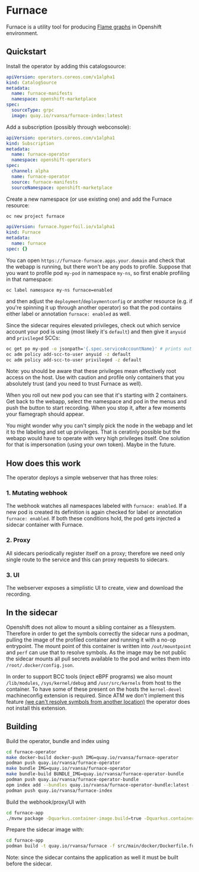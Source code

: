 # Furnace

Furnace is a utility tool for producing [Flame graphs](http://www.brendangregg.com/flamegraphs.html) in Openshift environment.

## Quickstart

Install the operator by adding this catalogsource:

```yaml
apiVersion: operators.coreos.com/v1alpha1
kind: CatalogSource
metadata:
  name: furnace-manifests
  namespace: openshift-marketplace
spec:
  sourceType: grpc
  image: quay.io/rvansa/furnace-index:latest
```

Add a subscription (possibly through webconsole):

```yaml
apiVersion: operators.coreos.com/v1alpha1
kind: Subscription
metadata:
  name: furnace-operator
  namespace: openshift-operators
spec:
  channel: alpha
  name: furnace-operator
  source: furnace-manifests
  sourceNamespace: openshift-marketplace
```

Create a new namespace (or use existing one) and add the Furnace resource:

```sh
oc new project furnace
```
```yaml
apiVersion: furnace.hyperfoil.io/v1alpha1
kind: Furnace
metadata:
  name: furnace
spec: {}
```

You can open `https://furnace-furnace.apps.your.domain` and check that the webapp is running, but there won't be any pods to profile. Suppose that you want to profile pod `my-pod` in namespace `my-ns`, so first enable profiling in that namespace:

```
oc label namespace my-ns furnace=enabled
```

and then adjust the `deployment`/`deploymentconfig` or another resource (e.g. if you're spinning it up through another operator) so that the pod contains either label or annotation `furnace: enabled` as well.

Since the sidecar requires elevated privileges, check out which service account your pod is using (most likely it's `default`) and then give it `anyuid` and `privileged` SCCs:

```sh
oc get po my-pod -o jsonpath='{.spec.serviceAccountName}' # prints out default
oc adm policy add-scc-to-user anyuid -z default
oc adm policy add-scc-to-user privileged -z default
```

Note: you should be aware that these privileges mean effectively root access on the host. Use with caution and profile only containers that you absolutely trust (and you need to trust Furnace as well).

When you roll out new pod you can see that it's starting with 2 containers. Get back to the webapp, select the namespace and pod in the menus and push the button to start recording. When you stop it, after a few moments your flamegraph should appear.

You might wonder why you can't simply pick the node in the webapp and let it to the labeling and set up privileges. That is ceratinly possible but the webapp would have to operate with very high privileges itself. One solution for that is impersonation (using your own token). Maybe in the future.

## How does this work

The operator deploys a simple webserver that has three roles:

### 1. Mutating webhook

The webhook watches all namespaces labeled with `furnace: enabled`. If a new pod is created its definition is again checked for label or annotation `furnace: enabled`. If both these conditions hold, the pod gets injected a sidecar container with Furnace.

### 2. Proxy

All sidecars periodically register itself on a proxy; therefore we need only single route to the service and this can proxy requests to sidecars.

### 3. UI

The webserver exposes a simplistic UI to create, view and download the recording.

## In the sidecar

Openshift does not allow to mount a sibling container as a filesystem. Therefore in order to get the symbols correctly the sidecar runs a podman, pulling the image of the profiled container and running it with a no-op entrypoint. The mount point of this container is written into `/out/mountpoint` and `perf` can use that to resolve symbols. As the image may be not public the sidecar mounts all pull secrets available to the pod and writes them into `/root/.docker/config.json`.

In order to support BCC tools (inject eBPF programs) we also mount `/lib/modules`, `/sys/kernel/debug` and `/usr/src/kernels` from host to the container. To have some of these present on the hosts the `kernel-devel` machineconfig extension is required. Since ATM we don't implement this feature [(we can't resolve symbols from another location)](https://github.com/iovisor/bcc/issues/3197) the operator does not install this extension.

## Building

Build the operator, bundle and index using

```sh
cd furnace-operator
make docker-build docker-push IMG=quay.io/rvansa/furnace-operator
podman push quay.io/rvansa/furnace-operator
make bundle IMG=quay.io/rvansa/furnace-operator
make bundle-build BUNDLE_IMG=quay.io/rvansa/furnace-operator-bundle
podman push quay.io/rvansa/furnace-operator-bundle
opm index add --bundles quay.io/rvansa/furnace-operator-bundle:latest --tag quay.io/rvansa/furnace-index:latest
podman push quay.io/rvansa/furnace-index
```

Build the webhook/proxy/UI with

```sh
cd furnace-app
./mvnw package -Dquarkus.container-image.build=true -Dquarkus.container-image.push=true
```

Prepare the sidecar image with:
```sh
cd furnace-app
podman build -t quay.io/rvansa/furnace -f src/main/docker/Dockerfile.furnace . && podman push quay.io/rvansa/furnace
```

Note: since the sidecar contains the application as well it must be built before the sidecar.
